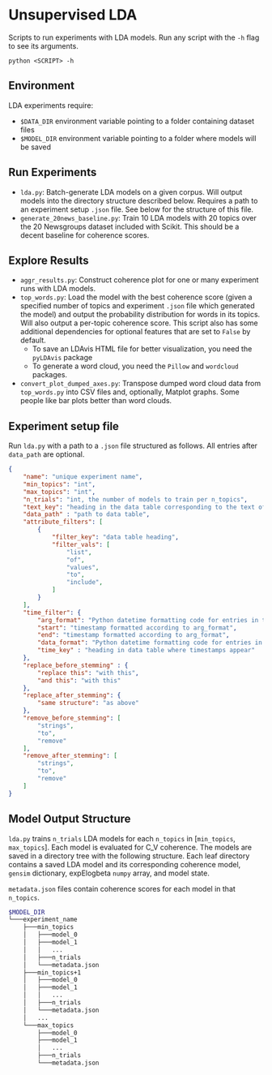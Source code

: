 # Unsupervised LDA
Scripts to run experiments with LDA models. Run any script with the `-h` flag to see its arguments.

```
python <SCRIPT> -h
```

## Environment
LDA experiments require:
- `$DATA_DIR` environment variable pointing to a folder containing dataset files
- `$MODEL_DIR` environment variable pointing to a folder where models will be saved

## Run Experiments
- `lda.py`: Batch-generate LDA models on a given corpus. Will output models into the directory structure described below. Requires a path to an experiment setup `.json` file. See below for the structure of this file.
- `generate_20news_baseline.py`: Train 10 LDA models with 20 topics over the 20 Newsgroups dataset included with Scikit. This should be a decent baseline for coherence scores.

## Explore Results
- `aggr_results.py`: Construct coherence plot for one or many experiment runs with LDA models.
- `top_words.py`: Load the model with the best coherence score (given a specified number of topics and experiment `.json` file which generated the model) and output the probability distribution for words in its topics. Will also output a per-topic coherence score. This script also has some additional dependencies for optional features that are set to `False` by default.
    - To save an LDAvis HTML file for better visualization, you need the `pyLDAvis` package
    - To generate a word cloud, you need the `Pillow` and `wordcloud` packages.
- `convert_plot_dumped_axes.py`: Transpose dumped word cloud data from `top_words.py` into CSV files and, optionally, Matplot graphs. Some people like bar plots better than word clouds.

## Experiment setup file
Run `lda.py` with a path to a `.json` file structured as follows. All entries after `data_path` are optional.
```json
{
    "name": "unique experiment name",
    "min_topics": "int",
    "max_topics": "int",
    "n_trials": "int, the number of models to train per n_topics",
    "text_key": "heading in the data table corresponding to the text of the posts",
    "data_path" : "path to data table",
    "attribute_filters": [
        {
            "filter_key": "data table heading",
            "filter_vals": [
                "list",
                "of",
                "values",
                "to",
                "include",
            ]
        }
    ],
    "time_filter": {
        "arg_format": "Python datetime formatting code for entries in this file",
        "start": "timestamp formatted according to arg_format",
        "end": "timestamp formatted according to arg_format",
        "data_format": "Python datetime formatting code for entries in the data",
        "time_key" : "heading in data table where timestamps appear"
    },
    "replace_before_stemming" : {
        "replace this": "with this",
        "and this": "with this"
    },
    "replace_after_stemming": {
        "same structure": "as above"
    },
    "remove_before_stemming": [
        "strings",
        "to",
        "remove"
    ],
    "remove_after_stemming": [
        "strings",
        "to",
        "remove"
    ]
}
```

## Model Output Structure
`lda.py` trains `n_trials` LDA models for each `n_topics` in [`min_topics`, `max_topics`]. Each model is evaluated for C_V coherence. The models are saved in a directory tree with the following structure. Each leaf directory contains a saved LDA model and its corresponding coherence model, `gensim` dictionary, expElogbeta `numpy` array, and model state.

`metadata.json` files contain coherence scores for each model in that `n_topics`.

```bash
$MODEL_DIR
└───experiment_name
    ├───min_topics
    │   ├───model_0
    │   ├───model_1
    │   │   ...
    │   ├───n_trials
    │   └───metadata.json
    ├───min_topics+1
    │   ├───model_0
    │   ├───model_1
    │   │   ...
    │   ├───n_trials
    │   └───metadata.json
    │   ...
    └───max_topics
        ├───model_0
        ├───model_1
        │   ...
        ├───n_trials
        └───metadata.json
```
